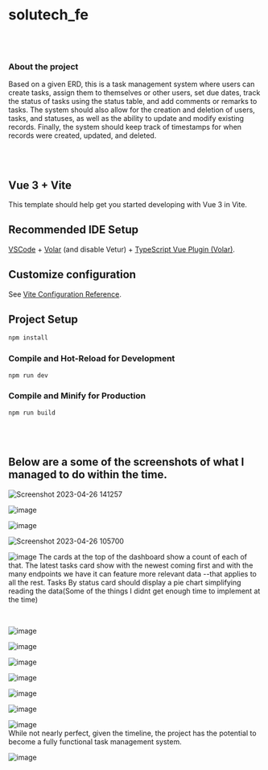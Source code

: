 
# solutech_fe
<br><br>

### About the project
<p>Based on a given ERD, this is a task management system where users can create tasks, assign them to themselves or other users, set due dates, track the status of tasks using the status table, and add comments or remarks to tasks. The system should also allow for the creation and deletion of users, tasks, and statuses, as well as the ability to update and modify existing records. Finally, the system should keep track of timestamps for when records were created, updated, and deleted.</p>

<br><br>


## Vue 3 + Vite

This template should help get you started developing with Vue 3 in Vite.<br>

## Recommended IDE Setup

[VSCode](https://code.visualstudio.com/) + [Volar](https://marketplace.visualstudio.com/items?itemName=Vue.volar) (and disable Vetur) + [TypeScript Vue Plugin (Volar)](https://marketplace.visualstudio.com/items?itemName=Vue.vscode-typescript-vue-plugin).<br>

## Customize configuration

See [Vite Configuration Reference](https://vitejs.dev/config/).<br>

## Project Setup 

```sh
npm install
```

### Compile and Hot-Reload for Development

```sh
npm run dev
```

### Compile and Minify for Production

```sh
npm run build

```
<br><br>

## Below are a some of the screenshots of what I managed to do within the time.

![Screenshot 2023-04-26 141257](https://user-images.githubusercontent.com/56028045/234558759-80760054-8783-4f61-ae58-fa292e59c052.png) <br>

![image](https://user-images.githubusercontent.com/56028045/234581928-cdf1ef5a-3826-4579-bfdc-c16bb6476ed2.png) <br>

![image](https://user-images.githubusercontent.com/56028045/234582144-b1e0ebd7-ff13-4fe6-af44-d0cb4576576e.png) <br>

![Screenshot 2023-04-26 105700](https://user-images.githubusercontent.com/56028045/234561025-c1f14814-2743-443d-bce9-632ee5f56881.png) <br>

![image](https://user-images.githubusercontent.com/56028045/234561898-e770b2e7-dac1-4478-a67c-371a62fbcf6d.png)
The cards at the top of the dashboard show a count of each of that. The latest tasks card show with the newest coming first and with the many endpoints we have it can feature more relevant data --that applies to all the rest. Tasks By status card should display a pie chart simplifying reading the data(Some of the things I didnt get enough time to implement at the time)

<br>

![image](https://user-images.githubusercontent.com/56028045/234562838-ee0cb1d0-66d5-4ad7-a766-6292f14a52b2.png) <br>

![image](https://user-images.githubusercontent.com/56028045/234563466-2657d8de-66c0-4251-a425-34359440e835.png) <br>

![image](https://user-images.githubusercontent.com/56028045/234563647-bf02b696-a8cd-48f2-bf1b-0df042fa4a73.png) <br>

![image](https://user-images.githubusercontent.com/56028045/234563204-d1d53991-e68e-4b6a-b5ac-e7bd45e52450.png) <br>

![image](https://user-images.githubusercontent.com/56028045/234563822-f475749b-1f73-460a-8d6a-832864f43fd8.png) <br>

![image](https://user-images.githubusercontent.com/56028045/234564098-355ad351-f148-49fa-9b84-712c0760ee18.png) <br>

![image](https://user-images.githubusercontent.com/56028045/234585829-7ad47c6a-1cf8-4bd4-bda3-520dba8a697d.png) <br>
While not nearly perfect, given the timeline, the project has the potential to become a fully functional task management system. <br> 

![image](https://user-images.githubusercontent.com/56028045/234564358-6fb50f66-ab70-4860-a648-fd3cc4b9c466.png)


